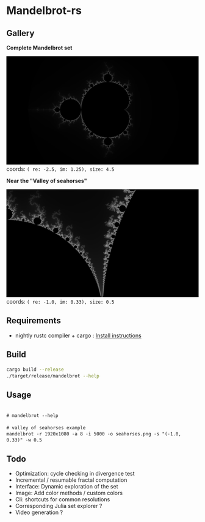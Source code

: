 # Mandelbrot-rs


## Gallery

**Complete Mandelbrot set**

![](./gallery/uhd_complete.png)
coords: `( re: -2.5, im: 1.25), size: 4.5`

**Near the "Valley of seahorses"**

![](./gallery/seahorse.png)
coords: `( re: -1.0, im: 0.33), size: 0.5`


## Requirements
- nightly rustc compiler + cargo : [Install instructions](https://github.com/rust-lang-nursery/rustup.rs#working-with-nightly-rust)

## Build
```sh
cargo build --release
./target/release/mandelbrot --help
```

## Usage

```

# mandelbrot --help

# valley of seahorses example
mandelbrot -r 1920x1080 -a 8 -i 5000 -o seahorses.png -s "(-1.0, 0.33)" -w 0.5

```

## Todo
- Optimization: cycle checking in divergence test
- Incremental / resumable fractal computation
- Interface: Dynamic exploration of the set
- Image: Add color methods / custom colors
- Cli: shortcuts for common resolutions
- Corresponding Julia set explorer ?
- Video generation ?
